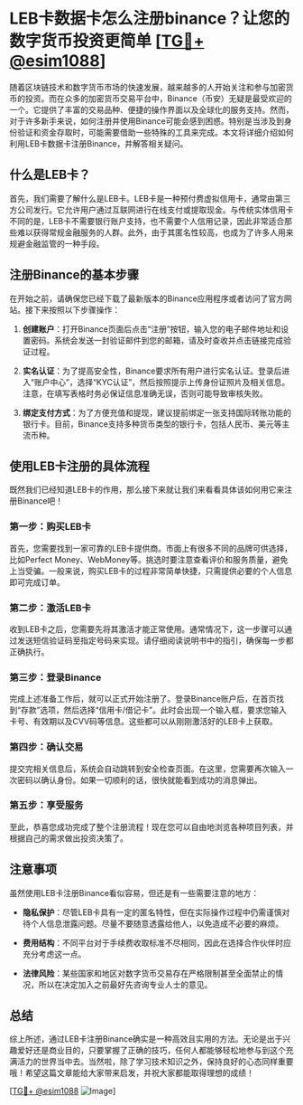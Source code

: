 # LEB卡数据卡怎么注册binance？让您的数字货币投资更简单 [[TG💪+ @esim1088](https://t.me/s/esim1088)]

随着区块链技术和数字货币市场的快速发展，越来越多的人开始关注和参与加密货币的投资。而在众多的加密货币交易平台中，Binance（币安）无疑是最受欢迎的一个。它提供了丰富的交易品种、便捷的操作界面以及全球化的服务支持。然而，对于许多新手来说，如何注册并使用Binance可能会感到困惑。特别是当涉及到身份验证和资金存取时，可能需要借助一些特殊的工具来完成。本文将详细介绍如何利用LEB卡数据卡注册Binance，并解答相关疑问。

## 什么是LEB卡？

首先，我们需要了解什么是LEB卡。LEB卡是一种预付费虚拟信用卡，通常由第三方公司发行。它允许用户通过互联网进行在线支付或提取现金。与传统实体信用卡不同的是，LEB卡不需要银行账户支持，也不需要个人信用记录，因此非常适合那些难以获得常规金融服务的人群。此外，由于其匿名性较高，也成为了许多人用来规避金融监管的一种手段。

## 注册Binance的基本步骤

在开始之前，请确保您已经下载了最新版本的Binance应用程序或者访问了官方网站。接下来按照以下步骤操作：

1. **创建账户**：打开Binance页面后点击“注册”按钮，输入您的电子邮件地址和设置密码。系统会发送一封验证邮件到您的邮箱，请及时查收并点击链接完成验证过程。
   
2. **实名认证**：为了提高安全性，Binance要求所有用户进行实名认证。登录后进入“账户中心”，选择“KYC认证”，然后按照提示上传身份证照片及相关信息。注意，在填写表格时务必保证信息准确无误，否则可能导致审核失败。

3. **绑定支付方式**：为了方便充值和提现，建议提前绑定一张支持国际转账功能的银行卡。目前，Binance支持多种货币类型的银行卡，包括人民币、美元等主流币种。

## 使用LEB卡注册的具体流程

既然我们已经知道LEB卡的作用，那么接下来就让我们来看看具体该如何用它来注册Binance吧！

### 第一步：购买LEB卡
首先，您需要找到一家可靠的LEB卡提供商。市面上有很多不同的品牌可供选择，比如Perfect Money、WebMoney等。挑选时要注意查看评价和服务质量，避免上当受骗。一般来说，购买LEB卡的过程非常简单快捷，只需提供必要的个人信息即可完成订单。

### 第二步：激活LEB卡
收到LEB卡之后，您需要先将其激活才能正常使用。通常情况下，这一步骤可以通过发送短信验证码至指定号码来实现。请仔细阅读说明书中的指引，确保每一步都正确执行。

### 第三步：登录Binance
完成上述准备工作后，就可以正式开始注册了。登录Binance账户后，在首页找到“存款”选项，然后选择“信用卡/借记卡”。此时会出现一个输入框，要求您输入卡号、有效期以及CVV码等信息。这些都可以从刚刚激活好的LEB卡上获取。

### 第四步：确认交易
提交完相关信息后，系统会自动跳转到安全检查页面。在这里，您需要再次输入一次密码以确认身份。如果一切顺利的话，很快就能看到成功的消息弹出。

### 第五步：享受服务
至此，恭喜您成功完成了整个注册流程！现在您可以自由地浏览各种项目列表，并根据自己的需求做出投资决策了。

## 注意事项

虽然使用LEB卡注册Binance看似容易，但还是有一些需要注意的地方：

- **隐私保护**：尽管LEB卡具有一定的匿名特性，但在实际操作过程中仍需谨慎对待个人信息泄露问题。尽量不要随意透露给他人，以免造成不必要的麻烦。
  
- **费用结构**：不同平台对于手续费收取标准不尽相同，因此在选择合作伙伴时应充分考虑这一点。
  
- **法律风险**：某些国家和地区对数字货币交易存在严格限制甚至全面禁止的情况，所以在决定加入之前最好先咨询专业人士的意见。

## 总结

综上所述，通过LEB卡注册Binance确实是一种高效且实用的方法。无论是出于兴趣爱好还是商业目的，只要掌握了正确的技巧，任何人都能够轻松地参与到这个充满活力的世界当中去。当然啦，除了学习技术知识之外，保持良好的心态同样重要哦！希望这篇文章能给大家带来启发，并祝大家都能取得理想的成绩！

[[TG💪+ @esim1088](https://t.me/s/esim1088) ![Image](https://i.postimg.cc/4NQfJmqS/Snipaste-2025-05-13-00-14-12.png)]
